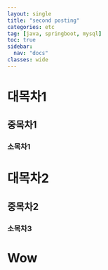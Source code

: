```yaml
---
layout: single
title: "second posting"
categories: etc
tag: [java, springboot, mysql]
toc: true
sidebar:
  nav: "docs"
classes: wide
---
```


# 대목차1
## 중목차1
### 소목차1
# 대목차2
## 중목차2
### 소목차3


  # Wow

